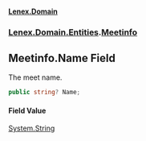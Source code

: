 #### [Lenex.Domain](index.md 'index')
### [Lenex.Domain.Entities](Lenex.Domain.Entities.md 'Lenex.Domain.Entities').[Meetinfo](Lenex.Domain.Entities.Meetinfo.md 'Lenex.Domain.Entities.Meetinfo')

## Meetinfo.Name Field

The meet name.

```csharp
public string? Name;
```

#### Field Value
[System.String](https://docs.microsoft.com/en-us/dotnet/api/System.String 'System.String')